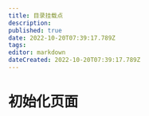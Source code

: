 ```yaml
---
title: 目录挂载点
description: 
published: true
date: 2022-10-20T07:39:17.789Z
tags: 
editor: markdown
dateCreated: 2022-10-20T07:39:17.789Z
---
```


# 初始化页面